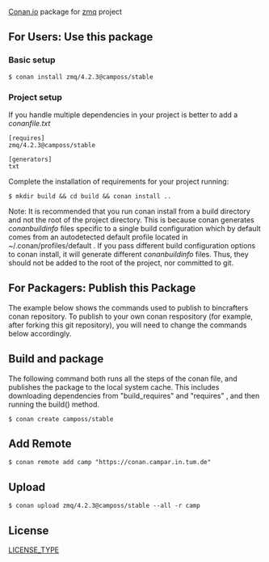 [Conan.io](https://conan.io) package for [zmq](https://github.com/zeromq/libzmq) project

## For Users: Use this package

### Basic setup

    $ conan install zmq/4.2.3@camposs/stable

### Project setup

If you handle multiple dependencies in your project is better to add a *conanfile.txt*

    [requires]
    zmq/4.2.3@camposs/stable

    [generators]
    txt

Complete the installation of requirements for your project running:

    $ mkdir build && cd build && conan install ..

Note: It is recommended that you run conan install from a build directory and not the root of the project directory.  This is because conan generates *conanbuildinfo* files specific to a single build configuration which by default comes from an autodetected default profile located in ~/.conan/profiles/default .  If you pass different build configuration options to conan install, it will generate different *conanbuildinfo* files.  Thus, they should not be added to the root of the project, nor committed to git.

## For Packagers: Publish this Package

The example below shows the commands used to publish to bincrafters conan repository. To publish to your own conan respository (for example, after forking this git repository), you will need to change the commands below accordingly.

## Build and package

The following command both runs all the steps of the conan file, and publishes the package to the local system cache.  This includes downloading dependencies from "build_requires" and "requires" , and then running the build() method.

    $ conan create camposs/stable

## Add Remote

    $ conan remote add camp "https://conan.campar.in.tum.de"

## Upload

    $ conan upload zmq/4.2.3@camposs/stable --all -r camp

## License
[LICENSE_TYPE](LICENSE)
